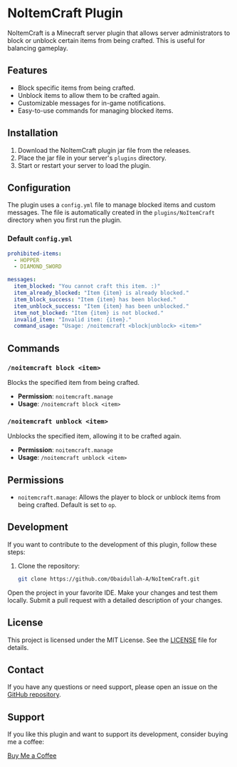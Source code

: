 # NoItemCraft Plugin

NoItemCraft is a Minecraft server plugin that allows server administrators to block or unblock certain items from being crafted. This is useful for balancing gameplay.

## Features

- Block specific items from being crafted.
- Unblock items to allow them to be crafted again.
- Customizable messages for in-game notifications.
- Easy-to-use commands for managing blocked items.

## Installation

1. Download the NoItemCraft plugin jar file from the releases.
2. Place the jar file in your server's `plugins` directory.
3. Start or restart your server to load the plugin.

## Configuration

The plugin uses a `config.yml` file to manage blocked items and custom messages. The file is automatically created in the `plugins/NoItemCraft` directory when you first run the plugin.

### Default `config.yml`

```yaml
prohibited-items:
  - HOPPER
  - DIAMOND_SWORD

messages:
  item_blocked: "You cannot craft this item. :)"
  item_already_blocked: "Item {item} is already blocked."
  item_block_success: "Item {item} has been blocked."
  item_unblock_success: "Item {item} has been unblocked."
  item_not_blocked: "Item {item} is not blocked."
  invalid_item: "Invalid item: {item}."
  command_usage: "Usage: /noitemcraft <block|unblock> <item>"
```
## Commands

### `/noitemcraft block <item>`

Blocks the specified item from being crafted.

- **Permission**: `noitemcraft.manage`
- **Usage**: `/noitemcraft block <item>`

### `/noitemcraft unblock <item>`

Unblocks the specified item, allowing it to be crafted again.

- **Permission**: `noitemcraft.manage`
- **Usage**: `/noitemcraft unblock <item>`

## Permissions

- `noitemcraft.manage`: Allows the player to block or unblock items from being crafted. Default is set to `op`.

## Development

If you want to contribute to the development of this plugin, follow these steps:

1. Clone the repository:
   ```bash
   git clone https://github.com/Obaidullah-A/NoItemCraft.git
   ```
Open the project in your favorite IDE.
Make your changes and test them locally.
Submit a pull request with a detailed description of your changes.
## License

This project is licensed under the MIT License. See the [LICENSE](LICENSE) file for details.

## Contact

If you have any questions or need support, please open an issue on the [GitHub repository](https://github.com/Obaidullah-A/NoItemCraft).

## Support

If you like this plugin and want to support its development, consider buying me a coffee:

[Buy Me a Coffee](https://www.buymeacoffee.com/obaidullah)
